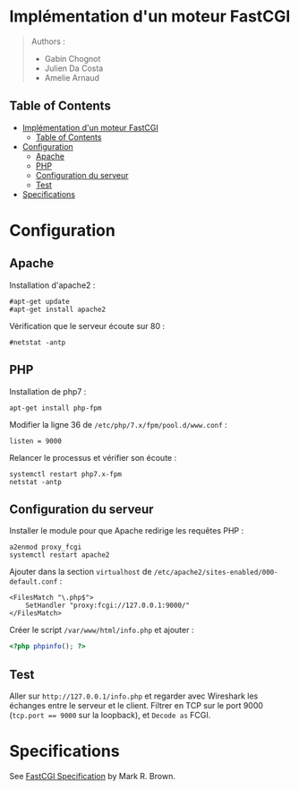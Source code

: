 # Implémentation d'un moteur FastCGI 

> Authors :
> * Gabin Chognot
> * Julien Da Costa
> * Amelie Arnaud

## Table of Contents
- [Implémentation d'un moteur FastCGI](#implémentation-dun-moteur-fastcgi)
  - [Table of Contents](#table-of-contents)
- [Configuration](#configuration)
  - [Apache](#apache)
  - [PHP](#php)
  - [Configuration du serveur](#configuration-du-serveur)
  - [Test](#test)
- [Specifications](#specifications)


# Configuration

## Apache

Installation d'apache2 :
```
#apt-get update 
#apt-get install apache2
```

Vérification que le serveur écoute sur 80 : 
```
#netstat -antp
```

## PHP

Installation de php7 :
```
apt-get install php-fpm
```

Modifier la ligne 36 de `/etc/php/7.x/fpm/pool.d/www.conf` :
```
listen = 9000
```
Relancer le processus et vérifier son écoute :
```
systemctl restart php7.x-fpm
netstat -antp
```

## Configuration du serveur

Installer le module pour que Apache redirige les requêtes PHP :
```
a2enmod proxy_fcgi 
systemctl restart apache2
```

Ajouter dans la section `virtualhost` de `/etc/apache2/sites-enabled/000-default.conf` :
```apacheconf
<FilesMatch "\.php$">
    SetHandler "proxy:fcgi://127.0.0.1:9000/"
</FilesMatch>
```

Créer le script `/var/www/html/info.php` et ajouter :
```php
<?php phpinfo(); ?>
```

## Test

Aller sur `http://127.0.0.1/info.php` et regarder avec Wireshark les échanges entre le serveur et le client. Filtrer en TCP sur le port 9000 (`tcp.port == 9000` sur la loopback), et `Decode as` FCGI. 


# Specifications

See [FastCGI Specification](http://www.mit.edu/~yandros/doc/specs/fcgi-spec.html) by Mark R. Brown.
